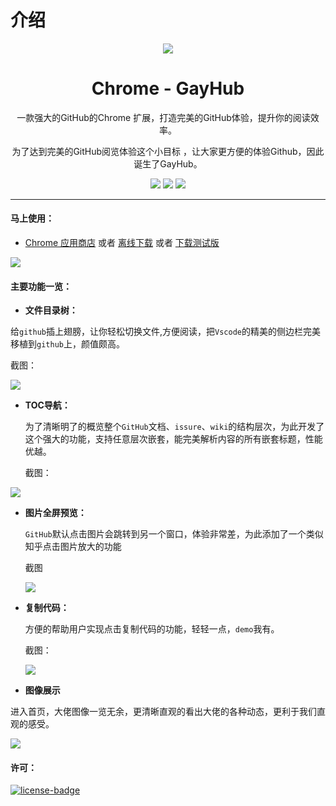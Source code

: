 # 介绍
<p align="center"><img src="https://ws4.sinaimg.cn/large/006tKfTcgy1fj6b54v22kj306y06yq3v.jpg" /></p>
<h1 align="center">Chrome - GayHub</h1>
<p align="center">一款强大的GitHub的Chrome 扩展，打造完美的GitHub体验，提升你的阅读效率。</p>
<p align="center">为了达到完美的GitHub阅览体验这个小目标 ，让大家更方便的体验Github，因此诞生了GayHub。</p>
<p align="center">
   <a href="javscript:;"><img src="https://img.shields.io/badge/lastest_version-1.0.3-blue.svg"></a>
   <a target="_blank" href="javscript:;"><img src="https://img.shields.io/badge/download-_chrome_webstore-brightgreen.svg"></a>
   <a href="javscript:;"><img src="https://img.shields.io/badge/download-_crx-brightgreen.svg"></a>
</p>

***

#### 马上使用：
* [Chrome 应用商店]() 或者 [离线下载]() 或者 [下载测试版]()

![](https://ws3.sinaimg.cn/large/006tNc79gy1fjc8qh0ketj31kw0zkhdw.jpg)

#### 主要功能一览：
- **文件目录树：**

给`github`插上翅膀，让你轻松切换文件,方便阅读，把`Vscode`的精美的侧边栏完美移植到`github`上，颜值颇高。

截图：

![](http://ovycyj9pr.bkt.clouddn.com/QQ20170908-160605.png)

 
- **TOC导航：**  

  为了清晰明了的概览整个`GitHub`文档、`issure`、`wiki`的结构层次，为此开发了这个强大的功能，支持任意层次嵌套，能完美解析内容的所有嵌套标题，性能优越。
  
  截图：
  
 ![](https://ws1.sinaimg.cn/large/006tNc79gy1fjc8ic7g3fj30zd0kzk8d.jpg)

- **图片全屏预览：**

  `GitHub`默认点击图片会跳转到另一个窗口，体验非常差，为此添加了一个类似知乎点击图片放大的功能
  
  截图
  
  ![](https://ws3.sinaimg.cn/large/006tKfTcgy1fj6oewrdowj30gn0goq8i.jpg)

- **复制代码：**

  方便的帮助用户实现点击复制代码的功能，轻轻一点，`demo`我有。
  
  截图：
  
  ![](https://ws1.sinaimg.cn/large/006tKfTcgy1fj6c9yhmvmj30k40d977u.jpg)

- **图像展示** 

进入首页，大佬图像一览无余，更清晰直观的看出大佬的各种动态，更利于我们直观的感受。

![](https://ws4.sinaimg.cn/large/006tKfTcgy1fj6ceezg31j30go0iqjw8.jpg)


#### 许可：
[![license-badge]][license-link]

<!-- Link -->
[www-badge]:        https://img.shields.io/badge/website-_simpread.ksria.com-1DBA90.svg
[www-link]:         http://ksria.com/simpread
[version-badge]:    https://img.shields.io/badge/lastest_version-1.0.3-blue.svg
[version-link]:     https://github.com/kenshin/simpread/releases
[chrome-badge]:     https://img.shields.io/badge/download-_chrome_webstore-brightgreen.svg
[chrome-link]:      https://chrome.google.com/webstore/detail/%E7%AE%80%E6%82%A6-simpread/ijllcpnolfcooahcekpamkbidhejabll
[offline-badge]:    https://img.shields.io/badge/download-_crx-brightgreen.svg
[offline-link]:     http://ksria.com/simpread/crx/1.0.3/simpread.crx
[license-badge]:    https://img.shields.io/github/license/mashape/apistatus.svg
[license-link]:     https://opensource.org/licenses/MIT


